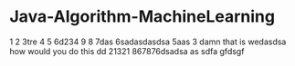 # Java-Algorithm-MachineLearning
1
2
3tre
4
5
6d234
9
8
7das
6sadasdasdsa
5aas
3 damn that is wedasdsa
how would you do this
dd
21321
867876dsadsa
as sdfa
gfdsgf
